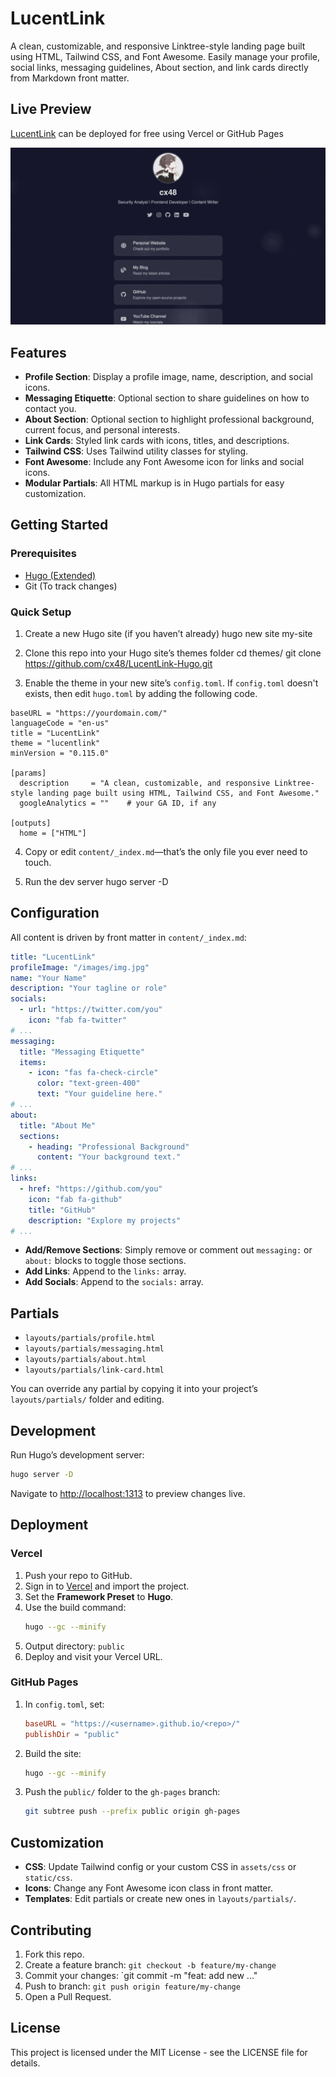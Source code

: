 # LucentLink

A clean, customizable, and responsive Linktree-style landing page built using HTML, Tailwind CSS, and Font Awesome. Easily manage your profile, social links, messaging guidelines, About section, and link cards directly from Markdown front matter.

## Live Preview

[LucentLink](https://cx48.github.io/LucentLink-Hugo") can be deployed for free using Vercel or GitHub Pages

![Demo of LucentLink](static/images/demo.gif)

## Features

- **Profile Section**: Display a profile image, name, description, and social icons.
- **Messaging Etiquette**: Optional section to share guidelines on how to contact you.
- **About Section**: Optional section to highlight professional background, current focus, and personal interests.
- **Link Cards**: Styled link cards with icons, titles, and descriptions.
- **Tailwind CSS**: Uses Tailwind utility classes for styling.
- **Font Awesome**: Include any Font Awesome icon for links and social icons.
- **Modular Partials**: All HTML markup is in Hugo partials for easy customization.

## Getting Started

### Prerequisites

- [Hugo (Extended)](https://gohugo.io/getting-started/installation/)
- Git (To track changes)

### Quick Setup

1. Create a new Hugo site (if you haven’t already)
hugo new site my-site

2. Clone this repo into your Hugo site’s themes folder
cd themes/
git clone https://github.com/cx48/LucentLink-Hugo.git

3. Enable the theme in your new site’s `config.toml`. If `config.toml` doesn't exists, then edit `hugo.toml` by adding the following code.

```
baseURL = "https://yourdomain.com/"
languageCode = "en-us"
title = "LucentLink"
theme = "lucentlink"
minVersion = "0.115.0"

[params]
  description     = "A clean, customizable, and responsive Linktree-style landing page built using HTML, Tailwind CSS, and Font Awesome."
  googleAnalytics = ""    # your GA ID, if any

[outputs]
  home = ["HTML"]
```

4. Copy or edit `content/_index.md`—that’s the only file you ever need to touch.

5. Run the dev server
hugo server -D

## Configuration

All content is driven by front matter in `content/_index.md`:

```yaml
title: "LucentLink"
profileImage: "/images/img.jpg"
name: "Your Name"
description: "Your tagline or role"
socials:
  - url: "https://twitter.com/you"
    icon: "fab fa-twitter"
# ...
messaging:
  title: "Messaging Etiquette"
  items:
    - icon: "fas fa-check-circle"
      color: "text-green-400"
      text: "Your guideline here."
# ...
about:
  title: "About Me"
  sections:
    - heading: "Professional Background"
      content: "Your background text."
# ...
links:
  - href: "https://github.com/you"
    icon: "fab fa-github"
    title: "GitHub"
    description: "Explore my projects"
# ...
```

- **Add/Remove Sections**: Simply remove or comment out `messaging:` or `about:` blocks to toggle those sections.
- **Add Links**: Append to the `links:` array.
- **Add Socials**: Append to the `socials:` array.

## Partials

- `layouts/partials/profile.html`
- `layouts/partials/messaging.html`
- `layouts/partials/about.html`
- `layouts/partials/link-card.html`

You can override any partial by copying it into your project’s `layouts/partials/` folder and editing.

## Development

Run Hugo’s development server:

```bash
hugo server -D
```

Navigate to [http://localhost:1313](http://localhost:1313) to preview changes live.

## Deployment

### Vercel

1. Push your repo to GitHub.
2. Sign in to [Vercel](https://vercel.com/) and import the project.
3. Set the **Framework Preset** to **Hugo**.
4. Use the build command:
   ```bash
   hugo --gc --minify
   ```
5. Output directory: `public`
6. Deploy and visit your Vercel URL.

### GitHub Pages

1. In `config.toml`, set:
   ```toml
   baseURL = "https://<username>.github.io/<repo>/"
   publishDir = "public"
   ```
2. Build the site:
   ```bash
   hugo --gc --minify
   ```
3. Push the `public/` folder to the `gh-pages` branch:
   ```bash
   git subtree push --prefix public origin gh-pages
   ```

## Customization

- **CSS**: Update Tailwind config or your custom CSS in `assets/css` or `static/css`.
- **Icons**: Change any Font Awesome icon class in front matter.
- **Templates**: Edit partials or create new ones in `layouts/partials/`.

## Contributing

1. Fork this repo.
2. Create a feature branch: `git checkout -b feature/my-change`
3. Commit your changes: `git commit -m "feat: add new ..."
4. Push to branch: `git push origin feature/my-change`
5. Open a Pull Request.

## License

This project is licensed under the MIT License - see the LICENSE file for details.